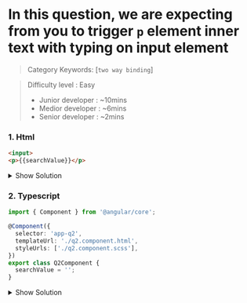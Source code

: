 
# In this question, we are expecting from you to trigger `p` element inner text with typing on input element

>Category Keywords: [`two way binding`]

>Difficulty level : Easy 
> - Junior developer : ~10mins 
> - Medior developer : ~6mins 
> - Senior developer : ~2mins

### 1. Html

```html
<input>
<p>{{searchValue}}</p>
```

<details>
<summary>Show Solution</summary>
<p>

```html
<input [(ngModel)]="searchValue">
<p>{{searchValue}}</p>
```

</p>
</details>


### 2. Typescript

```typescript
import { Component } from '@angular/core';

@Component({
  selector: 'app-q2',
  templateUrl: './q2.component.html',
  styleUrls: ['./q2.component.scss'],
})
export class Q2Component {
  searchValue = '';
}
```

<details>
<summary>Show Solution</summary>
<p>

```typescript
import { Component } from '@angular/core';

@Component({
  selector: 'app-q2',
  templateUrl: './q2.component.html',
  styleUrls: ['./q2.component.scss'],
})
export class Q2Component {
  searchValue = '';
}

```

</p>
</details>
 
